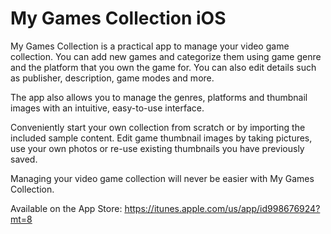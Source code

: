 # My Games Collection iOS

My Games Collection is a practical app to manage your video game collection. You can add new games and categorize them using game genre and the platform that you own the game for. You can also edit details such as publisher, description, game modes and more.

The app also allows you to manage the genres, platforms and thumbnail images with an intuitive, easy-to-use interface.

Conveniently start your own collection from scratch or by importing the included sample content. Edit game thumbnail images by taking pictures, use your own photos or re-use existing thumbnails you have previously saved.

Managing your video game collection will never be easier with My Games Collection.

Available on the App Store:
https://itunes.apple.com/us/app/id998676924?mt=8
